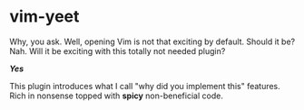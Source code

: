 # vim-yeet

Why, you ask. Well, opening Vim is not that exciting by default.
Should it be? Nah. Will it be exciting with this totally not needed plugin?

***Yes***

This plugin introduces what I call "why did you implement this" features.
Rich in nonsense topped with **spicy** non-beneficial code.
